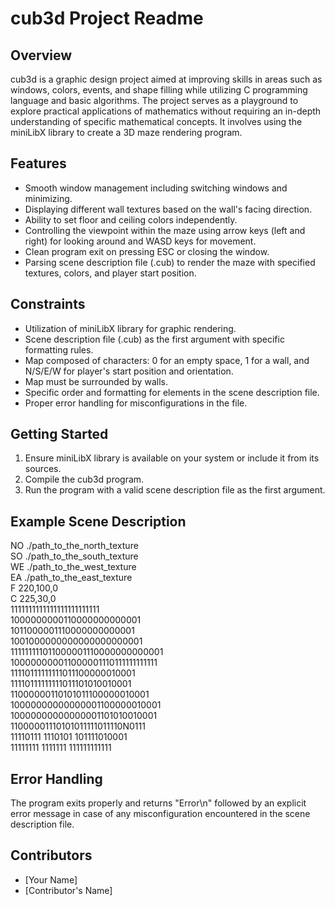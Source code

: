 # cub3d Project Readme

## Overview
cub3d is a graphic design project aimed at improving skills in areas such as windows, colors, events, and shape filling while utilizing C programming language and basic algorithms. The project serves as a playground to explore practical applications of mathematics without requiring an in-depth understanding of specific mathematical concepts. It involves using the miniLibX library to create a 3D maze rendering program.

## Features
- Smooth window management including switching windows and minimizing.
- Displaying different wall textures based on the wall's facing direction.
- Ability to set floor and ceiling colors independently.
- Controlling the viewpoint within the maze using arrow keys (left and right) for looking around and WASD keys for movement.
- Clean program exit on pressing ESC or closing the window.
- Parsing scene description file (.cub) to render the maze with specified textures, colors, and player start position.

## Constraints
- Utilization of miniLibX library for graphic rendering.
- Scene description file (.cub) as the first argument with specific formatting rules.
- Map composed of characters: 0 for an empty space, 1 for a wall, and N/S/E/W for player's start position and orientation.
- Map must be surrounded by walls.
- Specific order and formatting for elements in the scene description file.
- Proper error handling for misconfigurations in the file.

## Getting Started
1. Ensure miniLibX library is available on your system or include it from its sources.
2. Compile the cub3d program.
3. Run the program with a valid scene description file as the first argument.

## Example Scene Description

NO ./path_to_the_north_texture  
SO ./path_to_the_south_texture  
WE ./path_to_the_west_texture  
EA ./path_to_the_east_texture  
F 220,100,0  
C 225,30,0  
1111111111111111111111111  
1000000000110000000000001  
1011000001110000000000001  
1001000000000000000000001  
111111111011000001110000000000001  
100000000011000001110111111111111  
11110111111111011100000010001  
11110111111111011101010010001  
11000000110101011100000010001  
10000000000000001100000010001  
10000000000000001101010010001  
11000001110101011111011110N0111  
11110111 1110101 101111010001  
11111111 1111111 111111111111  

## Error Handling
The program exits properly and returns "Error\n" followed by an explicit error message in case of any misconfiguration encountered in the scene description file.

## Contributors
- [Your Name]
- [Contributor's Name]
